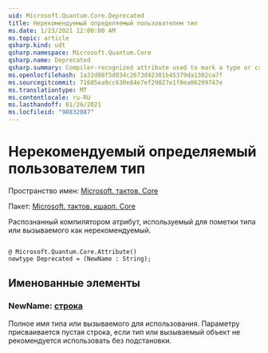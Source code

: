 ```yaml
---
uid: Microsoft.Quantum.Core.Deprecated
title: Нерекомендуемый определяемый пользователем тип
ms.date: 1/23/2021 12:00:00 AM
ms.topic: article
qsharp.kind: udt
qsharp.namespace: Microsoft.Quantum.Core
qsharp.name: Deprecated
qsharp.summary: Compiler-recognized attribute used to mark a type or callable as deprecated.
ms.openlocfilehash: 1a32d98f5d034c2673d42301b45379da1302ca7f
ms.sourcegitcommit: 71605ea9cc630e84e7ef29027e1f0ea06299747e
ms.translationtype: MT
ms.contentlocale: ru-RU
ms.lasthandoff: 01/26/2021
ms.locfileid: "98832087"
---
```

# <a name="deprecated-user-defined-type"></a>Нерекомендуемый определяемый пользователем тип

Пространство имен: [Microsoft. тактов. Core](xref:Microsoft.Quantum.Core)

Пакет: [Microsoft. тактов. кшарп. Core](https://nuget.org/packages/Microsoft.Quantum.QSharp.Core)


Распознанный компилятором атрибут, используемый для пометки типа или вызываемого как нерекомендуемый.

```qsharp

@ Microsoft.Quantum.Core.Attribute()
newtype Deprecated = (NewName : String);
```



## <a name="named-items"></a>Именованные элементы

### <a name="newname--string"></a>NewName: [строка](xref:microsoft.quantum.lang-ref.string)

Полное имя типа или вызываемого для использования.
Параметру присваивается пустая строка, если тип или вызываемый объект не рекомендуется использовать без подстановки.